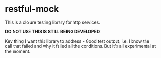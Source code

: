 # restful-mock

This is a clojure testing library for http services. 

**DO NOT USE THIS IS STILL BEING DEVELOPED**

Key thing I want this library to address - Good test output, i.e. I know the call that failed and why it failed all the conditions. But it's all experimental at the moment.
 
